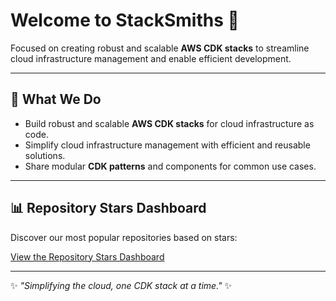 # Welcome to StackSmiths 👋

Focused on creating robust and scalable **AWS CDK stacks** to streamline cloud infrastructure management and enable efficient development.

---

## 🌟 What We Do

- Build robust and scalable **AWS CDK stacks** for cloud infrastructure as code.
- Simplify cloud infrastructure management with efficient and reusable solutions.
- Share modular **CDK patterns** and components for common use cases.

---

## 📊 Repository Stars Dashboard

Discover our most popular repositories based on stars:

[View the Repository Stars Dashboard](https://stacksmiths.github.io/)

---

✨ *"Simplifying the cloud, one CDK stack at a time."* ✨
